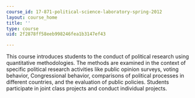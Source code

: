 ```yaml
---
course_id: 17-871-political-science-laboratory-spring-2012
layout: course_home
title: ''
type: course
uid: 2f2878ff58eeb998246fea1b3147ef43

---
```

This course introduces students to the conduct of political research using quantitative methodologies. The methods are examined in the context of specific political research activities like public opinion surveys, voting behavior, Congressional behavior, comparisons of political processes in different countries, and the evaluation of public policies. Students participate in joint class projects and conduct individual projects.
